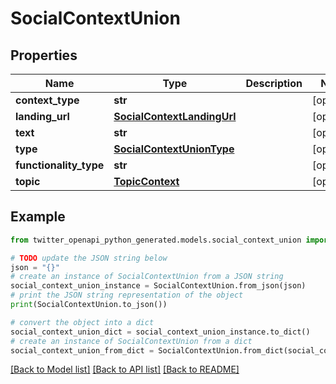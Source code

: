 # SocialContextUnion


## Properties

Name | Type | Description | Notes
------------ | ------------- | ------------- | -------------
**context_type** | **str** |  | [optional] 
**landing_url** | [**SocialContextLandingUrl**](SocialContextLandingUrl.md) |  | [optional] 
**text** | **str** |  | [optional] 
**type** | [**SocialContextUnionType**](SocialContextUnionType.md) |  | [optional] 
**functionality_type** | **str** |  | [optional] 
**topic** | [**TopicContext**](TopicContext.md) |  | [optional] 

## Example

```python
from twitter_openapi_python_generated.models.social_context_union import SocialContextUnion

# TODO update the JSON string below
json = "{}"
# create an instance of SocialContextUnion from a JSON string
social_context_union_instance = SocialContextUnion.from_json(json)
# print the JSON string representation of the object
print(SocialContextUnion.to_json())

# convert the object into a dict
social_context_union_dict = social_context_union_instance.to_dict()
# create an instance of SocialContextUnion from a dict
social_context_union_from_dict = SocialContextUnion.from_dict(social_context_union_dict)
```
[[Back to Model list]](../README.md#documentation-for-models) [[Back to API list]](../README.md#documentation-for-api-endpoints) [[Back to README]](../README.md)



